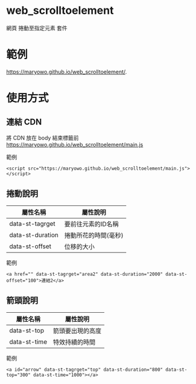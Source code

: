 # web_scrolltoelement
網頁 捲動至指定元素 套件

# 範例
https://maryowo.github.io/web_scrolltoelement/.

# 使用方式
## 連結 CDN
將 CDN 放在 body 結束標籤前
https://maryowo.github.io/web_scrolltoelement/main.js

範例
````
<script src="https://maryowo.github.io/web_scrolltoelement/main.js"></script>
````

## 捲動說明
屬性名稱 | 屬性說明
--------------- | -----------------
data-st-tagrget | 要前往元素的ID名稱
data-st-duration | 捲動所花的時間(毫秒)
data-st-offset | 位移的大小

範例
````
<a href="" data-st-tagrget="area2" data-st-duration="2000" data-st-offset="100">連結2</a>
````

## 箭頭說明
屬性名稱 | 屬性說明
--------------- | -----------------
data-st-top | 箭頭要出現的高度
data-st-time | 特效持續的時間

範例
````
<a id="arrow" data-st-tagrget="top" data-st-duration="800" data-st-top="300" data-st-time="1000"></a>
````